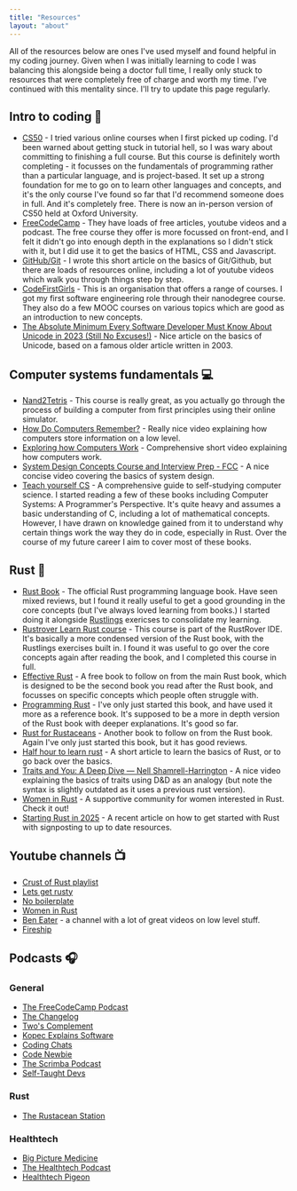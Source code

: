 ```yaml
---
title: "Resources"
layout: "about"
---
```

 All of the resources below are ones I've used myself and found helpful in my coding journey. Given when I was initially learning to code I was balancing this alongside being a doctor full time, I really only stuck to resources that were completely free of charge and worth my time. I've continued with this mentality since. I'll try to update this page regularly.

## Intro to coding 🚀
- [CS50](https://cs50.harvard.edu/x/) - I tried various online courses when I first picked up coding. I'd been warned about getting stuck in tutorial hell, so I was wary about committing to finishing a full course. But this course is definitely worth completing - it focusses on the fundamentals of programming rather than a particular language, and is project-based. It set up a strong foundation for me to go on to learn other languages and concepts, and it's the only course I've found so far that I'd recommend someone does in full. And it's completely free. There is now an in-person version of CS50 held at Oxford University.
- [FreeCodeCamp](https://www.freecodecamp.org/) - They have loads of free articles, youtube videos and a podcast. The free course they offer is more focussed on front-end, and I felt it didn't go into enough depth in the explanations so I didn't stick with it, but I did use it to get the basics of HTML, CSS and Javascript.
- [GitHub/Git](https://github.com/docode-uk/stage-1-curriculum/blob/2-git-basics/git/git_basics.md) - I wrote this short article on the basics of Git/Github, but there are loads of resources online, including a lot of youtube videos which walk you through things step by step.
- [CodeFirstGirls](https://codefirstgirls.com/) - This is an organisation that offers a range of courses. I got my first software engineering role through their nanodegree course. They also do a few MOOC courses on various topics which are good as an introduction to new concepts.
- [The Absolute Minimum Every Software Developer Must Know About Unicode in 2023 (Still No Excuses!)](https://tonsky.me/blog/unicode/) - Nice article on the basics of Unicode, based on a famous older article written in 2003.

## Computer systems fundamentals 💻
- [Nand2Tetris](https://www.nand2tetris.org/) - This course is really great, as you actually go through the process of building a computer from first principles using their online simulator.
- [How Do Computers Remember?](https://youtu.be/I0-izyq6q5s?si=OCw7yyGoV6EaN0cY) - Really nice video explaining how computers store information on a low level.
- [Exploring how Computers Work](https://www.youtube.com/watch?v=QZwneRb-zqA) - Comprehensive short video explaining how computers work.
- [System Design Concepts Course and Interview Prep - FCC](https://youtu.be/F2FmTdLtb_4?si=TJWKUxjd_HlISWgR) - A nice concise video covering the basics of system design.
- [Teach yourself CS](https://teachyourselfcs.com/) - A comprehensive guide to self-studying computer science. I started reading a few of these books including Computer Systems: A Programmer's Perspective. It's quite heavy and assumes a basic understanding of C, including a lot of mathematical concepts. However, I have drawn on knowledge gained from it to understand why certain things work the way they do in code, especially in Rust. Over the course of my future career I aim to cover most of these books.

## Rust 🦀
- [Rust Book](https://doc.rust-lang.org/book/) - The official Rust programming language book. Have seen mixed reviews, but I found it really useful to get a good grounding in the core concepts (but I've always loved learning from books.) I started doing it alongside [Rustlings](https://github.com/rust-lang/rustlings) exericses to consolidate my learning.
- [Rustrover Learn Rust course](https://plugins.jetbrains.com/plugin/16631-learn-rust) - This course is part of the RustRover IDE. It's basically a more condensed version of the Rust book, with the Rustlings exercises built in. I found it was useful to go over the core concepts again after reading the book, and I completed this course in full.
- [Effective Rust](https://www.lurklurk.org/effective-rust/) - A free book to follow on from the main Rust book, which is designed to be the second book you read after the Rust book, and focusses on specific concepts which people often struggle with.
- [Programming Rust](https://www.oreilly.com/library/view/programming-rust-2nd/9781492052586/) - I've only just started this book, and have used it more as a reference book. It's supposed to be a more in depth version of the Rust book with deeper explanations. It's good so far.
- [Rust for Rustaceans](https://github.com/nrc/r4rs) - Another book to follow on from the Rust book. Again I've only just started this book, but it has good reviews.
- [Half hour to learn rust](https://fasterthanli.me/articles/a-half-hour-to-learn-rust) - A short article to learn the basics of Rust, or to go back over the basics.
- [Traits and You: A Deep Dive — Nell Shamrell-Harrington](https://www.youtube.com/watch?v=grU-4u0Okto) - A nice video explaining the basics of traits using D&D as an analogy (but note the syntax is slightly outdated as it uses a previous rust version).
- [Women in Rust](https://www.meetup.com/women-in-rust/) - A supportive community for women interested in Rust. Check it out!
- [Starting Rust in 2025](https://bentebent.github.io/posts/starting-rust-2025/) - A recent article on how to get started with Rust with signposting to up to date resources.

## Youtube channels 📺
- [Crust of Rust playlist](https://www.youtube.com/playlist?list=PLqbS7AVVErFiWDOAVrPt7aYmnuuOLYvOa)
- [Lets get rusty](https://www.youtube.com/@letsgetrusty)
- [No boilerplate](https://www.youtube.com/@NoBoilerplate)
- [Women in Rust](https://www.youtube.com/@WomenInRust)
- [Ben Eater](https://www.youtube.com/@BenEater) - a channel with a lot of great videos on low level stuff.
- [Fireship](https://www.youtube.com/@Fireship)

## Podcasts 🎧

### General
- [The FreeCodeCamp Podcast](https://open.spotify.com/show/4XKDKi1FwTbgn51nPuRDfZ?si=550f97cf80df4a64)
- [The Changelog](https://open.spotify.com/show/5bBki72YeKSLUqyD94qsuJ?si=fda4195e068f40ce)
- [Two's Complement](https://open.spotify.com/show/52irDllU36Y3mOBbBIxyNd?si=a439e1bb96ff41c2)
- [Kopec Explains Software](https://open.spotify.com/show/6pjmozMdj7K6oHPIjX9Ld3?si=0c5fac4a37a9482c)
- [Coding Chats](https://open.spotify.com/show/59GU7gzyK2RdIDVkhNS2nt?si=727d96677e2247be)
- [Code Newbie](https://open.spotify.com/show/2T2OwucPOy2uDG1CUsjIMB?si=923d407219d54312)
- [The Scrimba Podcast](https://open.spotify.com/show/1oJamVudy2v3oSJTejUyus?si=0e74772f8aa44356)
- [Self-Taught Devs](https://open.spotify.com/show/4g08UndVH5YfVQWsiXxs9o?si=4df6644f22184587)

### Rust
- [The Rustacean Station](https://open.spotify.com/show/4XKDKi1FwTbgn51nPuRDfZ?si=550f97cf80df4a64)

### Healthtech
- [Big Picture Medicine](https://open.spotify.com/show/5707RPmWOJkVZyUHNRSUfS?si=0c2ccfe20be0411f)
- [The Healthtech Podcast](https://open.spotify.com/show/4TH991deR5ZZLNAbJc14WW?si=67127ffd169b49c3)
- [Healthtech Pigeon](https://open.spotify.com/show/6EL8OyheupYtodanDbiI9g?si=e2fa2e0ff2f9415d)